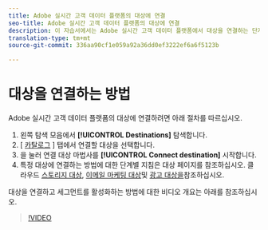 ```yaml
---
title: Adobe 실시간 고객 데이터 플랫폼의 대상에 연결
seo-title: Adobe 실시간 고객 데이터 플랫폼의 대상에 연결
description: 이 자습서에서는 Adobe 실시간 고객 데이터 플랫폼에서 대상을 연결하는 단계를 나열합니다
translation-type: tm+mt
source-git-commit: 336aa90cf1e059a92a36dd0ef3222ef6a6f5123b

---
```



# 대상을 연결하는 방법

Adobe 실시간 고객 데이터 플랫폼의 대상에 연결하려면 아래 절차를 따르십시오.

1. 왼쪽 탐색 모음에서 **[!UICONTROL Destinations]** 탐색합니다.
2. [ [카탈로그](/help/rtcdp/destinations/destinations-workspace.md#catalog) ] 탭에서 연결할 대상을 선택합니다.
3. 을 눌러 연결 대상 마법사를 **[!UICONTROL Connect destination]** 시작합니다.
4. 특정 대상에 연결하는 방법에 대한 단계별 지침은 대상 페이지를 참조하십시오. 클라우드 [스토리지 대상](/help/rtcdp/destinations/cloud-storage-destinations-workflow.md), [이메일 마케팅 대상](/help/rtcdp/destinations/email-marketing-destinations.md)및 [광고 대상을](/help/rtcdp/destinations/advertising-destinations.md)참조하십시오.

대상을 연결하고 세그먼트를 활성화하는 방법에 대한 비디오 개요는 아래를 참조하십시오.

>[!VIDEO](https://video.tv.adobe.com/v/29710?quality=12)